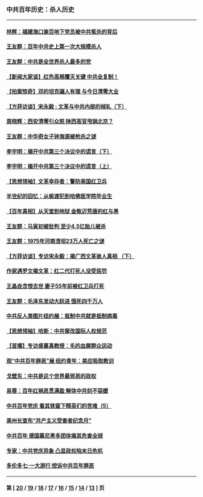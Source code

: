 ### 中共百年历史：杀人历史
---
#### [林辉：福建海口逾百地下党员被中共冤杀的背后](../../pages/nf1176106/n13878946.md?03210430) 
#### [王友群：百年中共史上第一次大规模杀人](../../pages/nf1176106/n13863785.md?03210430) 
#### [王友群：中共是全世界杀人最多的党](../../pages/nf1176106/n13860689.md?03210430) 
#### [【新闻大家谈】红色高棉覆灭关键 中共全复制！](../../pages/nf1176106/n13850222.md?03210430) 
#### [【拍案惊奇】邓的坦克碾人有理 与今日清零大业](../../pages/nf1176106/n13729574.md?03210430) 
#### [【方菲访谈】宋永毅 : 文革与中共内部的倾轧（下）](../../pages/nf1176106/n13486836.md?03210430) 
#### [周晓辉：西安清零引众怒 陕西高官甩锅北京？](../../pages/nf1176106/n13484627.md?03210430) 
#### [王友群：中华奇女子钟海源被枪杀之谜](../../pages/nf1176106/n13430555.md?03210430) 
#### [李宇明：揭开中共第三个决议中的谎言（下）](../../pages/nf1176106/n13389389.md?03210430) 
#### [李宇明：揭开中共第三个决议中的谎言（上）](../../pages/nf1176106/n13388697.md?03210430) 
#### [【思想领袖】文革幸存者：警防美国红卫兵](../../pages/nf1176106/n13339289.md?03210430) 
#### [半世纪的回忆：从偷渡犯到哈佛医学院毕业生](../../pages/nf1176106/n13345328.md?03210430) 
#### [【百年真相】从天堂到地狱 金敬迈荒唐的红与黑](../../pages/nf1176106/n13336995.md?03210430) 
#### [王友群：马寅初被批判 至少4.5亿胎儿被杀](../../pages/nf1176106/n13260313.md?03210430) 
#### [王友群：1975年河南溃坝23万人死亡之谜](../../pages/nf1176106/n13231576.md?03210430) 
#### [【方菲访谈】专访宋永毅：揭广西文革骇人真相 （下）](../../pages/nf1176106/n13209074.md?03210430) 
#### [作家遇罗文揭文革：红二代打死人没受惩罚](../../pages/nf1176106/n13205254.md?03210430) 
#### [王晶垚含恨去世 妻子55年前被红卫兵打死](../../pages/nf1176106/n13203590.md?03210430) 
#### [王友群：毛泽东发动大跃进 饿死四千万人](../../pages/nf1176106/n13177158.md?03210430) 
#### [中共反人类图片纽约展：抵制中共就是抵制病毒](../../pages/nf1176106/n13115371.md?03210430) 
#### [【思想领袖】哈斯：中共窜改国际人权规范](../../pages/nf1176106/n13053647.md?03210430) 
#### [【首播】专访盛慕真教授：毛的血腥群众运动](../../pages/nf1176106/n13091782.md?03210430) 
#### [观“中共百年罪恶”展 纽约青年：美应吸取教训](../../pages/nf1176106/n13085246.md?03210430) 
#### [戈壁东：中共是这个世界最邪恶的政权](../../pages/nf1176106/n13085641.md?03210430) 
#### [易蓉：百年红祸恶贯满盈 解体中共刻不容缓](../../pages/nf1176106/n13084455.md?03210430) 
#### [中共百年党庆 看其铁窗下精英们的苦难（5）](../../pages/nf1176106/n13076766.md?03210430) 
#### [美州长宣布“共产主义受害者纪念月”](../../pages/nf1176106/n13074024.md?03210430) 
#### [中共百年 德国慕尼黑多团体揭其危害全球](../../pages/nf1176106/n13068873.md?03210430) 
#### [专家：中共党庆异象 凸显政权陷末日危机](../../pages/nf1176106/n13067084.md?03210430) 
#### [多伦多七·一大游行 控诉中共百年罪恶](../../pages/nf1176106/n13062043.md?03210430) 

---
#### 第 [ [20](./20.md?03210430) / [19](./19.md?03210430) / [18](./18.md?03210430) / [17](./17.md?03210430) / [16](./16.md?03210430) / [15](./15.md?03210430) / [14](./14.md?03210430) / [13](./13.md?03210430) ] 页
